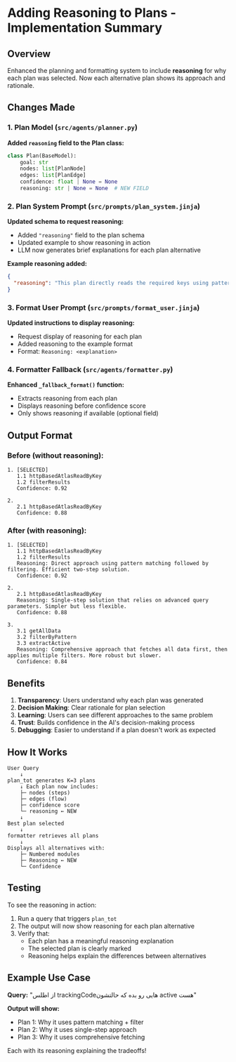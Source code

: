 # Adding Reasoning to Plans - Implementation Summary

## Overview
Enhanced the planning and formatting system to include **reasoning** for why each plan was selected. Now each alternative plan shows its approach and rationale.

## Changes Made

### 1. Plan Model (`src/agents/planner.py`)
**Added `reasoning` field to the Plan class:**
```python
class Plan(BaseModel):
    goal: str
    nodes: list[PlanNode]
    edges: list[PlanEdge]
    confidence: float | None = None
    reasoning: str | None = None  # NEW FIELD
```

### 2. Plan System Prompt (`src/prompts/plan_system.jinja`)
**Updated schema to request reasoning:**
- Added `"reasoning"` field to the plan schema
- Updated example to show reasoning in action
- LLM now generates brief explanations for each plan alternative

**Example reasoning added:**
```json
{
  "reasoning": "This plan directly reads the required keys using pattern matching, then aggregates them efficiently in a single step. Simple and focused on the exact goal."
}
```

### 3. Format User Prompt (`src/prompts/format_user.jinja`)
**Updated instructions to display reasoning:**
- Request display of reasoning for each plan
- Added reasoning to the example format
- Format: `Reasoning: <explanation>`

### 4. Formatter Fallback (`src/agents/formatter.py`)
**Enhanced `_fallback_format()` function:**
- Extracts reasoning from each plan
- Displays reasoning before confidence score
- Only shows reasoning if available (optional field)

## Output Format

### Before (without reasoning):
```
1. [SELECTED]
   1.1 httpBasedAtlasReadByKey
   1.2 filterResults
   Confidence: 0.92

2.
   2.1 httpBasedAtlasReadByKey
   Confidence: 0.88
```

### After (with reasoning):
```
1. [SELECTED]
   1.1 httpBasedAtlasReadByKey
   1.2 filterResults
   Reasoning: Direct approach using pattern matching followed by filtering. Efficient two-step solution.
   Confidence: 0.92

2.
   2.1 httpBasedAtlasReadByKey
   Reasoning: Single-step solution that relies on advanced query parameters. Simpler but less flexible.
   Confidence: 0.88

3.
   3.1 getAllData
   3.2 filterByPattern
   3.3 extractActive
   Reasoning: Comprehensive approach that fetches all data first, then applies multiple filters. More robust but slower.
   Confidence: 0.84
```

## Benefits

1. **Transparency**: Users understand why each plan was generated
2. **Decision Making**: Clear rationale for plan selection
3. **Learning**: Users can see different approaches to the same problem
4. **Trust**: Builds confidence in the AI's decision-making process
5. **Debugging**: Easier to understand if a plan doesn't work as expected

## How It Works

```
User Query
    ↓
plan_tot generates K=3 plans
    ↓ Each plan now includes:
    ├─ nodes (steps)
    ├─ edges (flow)
    ├─ confidence score
    └─ reasoning ← NEW
    ↓
Best plan selected
    ↓
formatter retrieves all plans
    ↓
Displays all alternatives with:
    ├─ Numbered modules
    ├─ Reasoning ← NEW
    └─ Confidence
```

## Testing

To see the reasoning in action:
1. Run a query that triggers `plan_tot`
2. The output will now show reasoning for each plan alternative
3. Verify that:
   - Each plan has a meaningful reasoning explanation
   - The selected plan is clearly marked
   - Reasoning helps explain the differences between alternatives

## Example Use Case

**Query:** "از اطلس trackingCodeهایی رو بده که حالتشون active هست"

**Output will show:**
- Plan 1: Why it uses pattern matching + filter
- Plan 2: Why it uses single-step approach
- Plan 3: Why it uses comprehensive fetching

Each with its reasoning explaining the tradeoffs!
